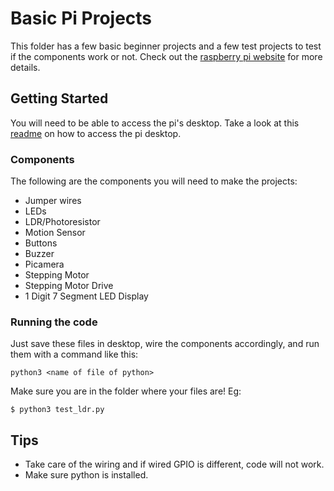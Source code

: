 # Basic Pi Projects

This folder has a few basic beginner projects and a few test projects to test if the components work or not. Check out the [raspberry pi website](https://projects.raspberrypi.org/en/projects/physical-computing/0) for more details.

## Getting Started

You will need to be able to access the pi's desktop. Take a look at this [readme](https://github.com/hi-anvi/raspberry-pi) on how to access the pi desktop.

### Components

The following are the components you will need to make the projects:

* Jumper wires
* LEDs
* LDR/Photoresistor
* Motion Sensor
* Buttons
* Buzzer
* Picamera
* Stepping Motor
* Stepping Motor Drive
* 1 Digit 7 Segment LED Display

### Running the code

Just save these files in desktop, wire the components accordingly, and run them with a command like this:

```
python3 <name of file of python>
```

Make sure you are in the folder where your files are! Eg:

```
$ python3 test_ldr.py
```

## Tips

* Take care of the wiring and if wired GPIO is different, code will not work.
* Make sure python is installed.
